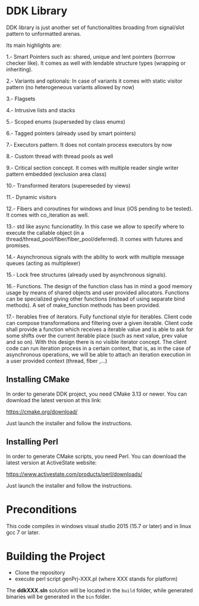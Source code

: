 DDK Library
===================

DDK library is just another set of functionalities broading from signal/slot pattern to unformatted arenas.

Its main highlights are:

1.- Smart Pointers such as: shared, unique and lent pointers (borrrow checker like). It comes as well with lendable structure types (wrapping or inheriting).

2.- Variants and optionals: In case of variants it comes with static visitor pattern (no heterogeneous variants allowed by now)

3.- Flagsets

4.- Intrusive lists and stacks

5.- Scoped enums (superseded by class enums)

6.- Tagged pointers (already used by smart pointers)

7.- Executors pattern. It does not contain process executors by now

8.- Custom thread with thread pools as well

9.- Critical section concept. It comes with multiple reader single writer pattern embedded (exclusion area class)

10.- Transformed iterators (supereseded by views)

11.- Dynamic visitors

12.- Fibers and coroutines for windows and linux (iOS pending to be tested). It comes with co_iteration as well.

13.- std like async funcionatlity. In this case we allow to specify where to execute the callable object (in a thread/thread_pool/fiber/fiber_pool/deferred). It comes with futures and promises.

14.- Asynchronous signals with the ability to work with multiple message queues (acting as multiplexer)

15.- Lock free structures (already used by asynchronous signals).

16.- Functions. The design of the function class has in mind a good memory usage by means of shared objects and user provided allocators. Functions can be specialized giving other functions (instead of using separate bind methods). A set of make_function methods has been provided.

17.- Iterables free of iterators. Fully functional style for iterables. Client code can compose transformations and filtering over a given iterable. Client code shall provide a function which receives a iterable value and is able to ask for some shifts over the current iterable place (such as next value, prev value and so on). With this design there is no visible iterator concept. The client code can run iteration process in a certain context, that is, as in the case of asynchronous operations, we will be able to attach an iteration execution in a user provided context (thread, fiber ,...)


Installing CMake
----------------

In order to generate DDK project, you need CMake 3.13 or newer. You can download the latest version at this link:

https://cmake.org/download/

Just launch the installer and follow the instructions.

Installing Perl
---------------

In order to generate CMake scripts, you need Perl. You can download the latest version at ActiveState website:

https://www.activestate.com/products/perl/downloads/

Just launch the installer and follow the instructions.

Preconditions
=============

This code compiles in windows visual studio 2015 (15.7 or later) and in linux gcc 7 or later.

Building the Project
====================

- Clone the repository
- execute perl script genPrj-XXX.pl (where XXX stands for platform)

The **ddkXXX.sln** solution will be located in the `build` folder, while generated binaries will be generated in the `bin` folder.
